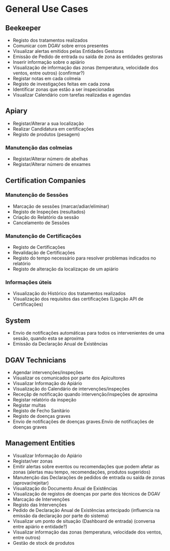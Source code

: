 # General Use Cases

## Beekeeper

- Registo dos tratamentos realizados
- Comunicar com DGAV sobre erros presentes
- Visualizar alertas emitidos pelas Entidades Gestoras
- Emissão de Pedido de entrada ou saída de zona às entidades gestoras
- Inserir informação sobre o apiário
- Visualização de informação das zonas (temperatura, velocidade dos ventos, entre outros) (confirmar?)
- Registar notas em cada colmeia
- Registo de investigações feitas em cada zona
- Identificar zonas que estão a ser inspecionadas
- Visualizar Calendário com tarefas realizadas e agendas

## Apiary

- Registar/Alterar a sua localização
- Realizar Candidatura em certificações
- Registo de produtos (pesagem)

### Manutenção das colmeias

- Registar/Alterar número de abelhas
- Registar/Alterar número de enxames

## Certification Companies

### Manutenção de Sessões

- Marcação de sessões (marcar/adiar/eliminar)
- Registo de Inspeções (resultados)
- Criação do Relatório da sessão
- Cancelamento de Sessões

### Manutenção de Certificações

- Registo de Certificações
- Revalidação de Certificações
- Registo do tempo necessário para resolver problemas indicados no relatório
- Registo de alteração da localizaçao de um apiário

### Informações úteis

- Visualização do Histórico dos tratamentos realizados
- Visualização dos requisitos das certificações (Ligação API de Certificações)

## System

- Envio de notificações automáticas para todos os intervenientes de uma sessão, quando esta se aproxima
- Emissão da Declaração Anual de Existências

## DGAV Technicians

- Agendar intervenções/inspeções
- Visualizar os comunicados por parte dos Apicultores
- Visualizar Informação do Apiário
- Visualização do Calendário de intervenções/inspeções
- Receçãp de notificação quando intervenção/inspeções de aproxima
- Registar relatório da inspeção
- Registar multas
- Registo de Fecho Sanitário
- Registo de doenças graves
- Envio de notificações de doenças graves.Envio de notificações de doenças graves

## Management Entities

- Visualizar Informação do Apiário
- Registar/ver zonas
- Emitir alertas sobre eventos ou recomendações que podem afetar as zonas (alertas mau tempo, recomendações, produtos sugeridos)
- Manutenção das Declarações de pedidos de entrada ou saída de zonas (aprovar/rejeitar)
- Visualização do Documento Anual de Existências
- Visualização de registos de doenças por parte dos técnicos de DGAV
- Marcação de Intervenções
- Registo das Intervenções
- Pedido de Declaração Anual de Existências antecipado (influencia na emissão da declaração por parte do sistema)
- Visualizar um ponto de situação (Dashboard de entrada) (conversa entre apiário e entidade?)
- Visualizar informação das zonas (temperatura, velocidade dos ventos, entre outros)
- Gestão de stock de produtos